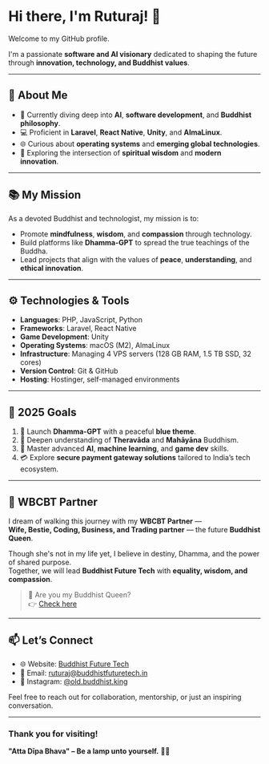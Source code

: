 # Hi there, I'm Ruturaj! 👋  
Welcome to my GitHub profile.

I'm a passionate **software and AI visionary** dedicated to shaping the future through **innovation, technology, and Buddhist values**.

---

## 🚀 About Me

- 🌱 Currently diving deep into **AI**, **software development**, and **Buddhist philosophy**.
- 💻 Proficient in **Laravel**, **React Native**, **Unity**, and **AlmaLinux**.
- 🌐 Curious about **operating systems** and **emerging global technologies**.
- 🧠 Exploring the intersection of **spiritual wisdom** and **modern innovation**.

---

## 📚 My Mission

As a devoted Buddhist and technologist, my mission is to:

- Promote **mindfulness**, **wisdom**, and **compassion** through technology.
- Build platforms like **Dhamma-GPT** to spread the true teachings of the Buddha.
- Lead projects that align with the values of **peace**, **understanding**, and **ethical innovation**.

---

## ⚙️ Technologies & Tools

- **Languages**: PHP, JavaScript, Python  
- **Frameworks**: Laravel, React Native  
- **Game Development**: Unity  
- **Operating Systems**: macOS (M2), AlmaLinux  
- **Infrastructure**: Managing 4 VPS servers (128 GB RAM, 1.5 TB SSD, 32 cores)  
- **Version Control**: Git & GitHub  
- **Hosting**: Hostinger, self-managed environments  

---

## 🎯 2025 Goals

1. 🚀 Launch **Dhamma-GPT** with a peaceful **blue theme**.
2. 📖 Deepen understanding of **Theravāda** and **Mahāyāna** Buddhism.
3. 🧠 Master advanced **AI**, **machine learning**, and **game dev** skills.
4. 💳 Explore **secure payment gateway solutions** tailored to India’s tech ecosystem.

---

## 👑 WBCBT Partner

I dream of walking this journey with my **WBCBT Partner** —  
**Wife, Bestie, Coding, Business, and Trading partner** — the future **Buddhist Queen**.  

Though she's not in my life yet, I believe in destiny, Dhamma, and the power of shared purpose.  
Together, we will lead **Buddhist Future Tech** with **equality, wisdom, and compassion**.

> 💖 Are you my Buddhist Queen?  
> 👉 [Check here](https://check.buddhistqueen.in/)

---

## 📫 Let’s Connect

- 🌐 Website: [Buddhist Future Tech](https://buddhistfuturetech.in)  
- 📩 Email: [ruturaj@buddhistfuturetech.in](mailto:ruturaj@buddhistfuturetech.in)  
- 📸 Instagram: [@old.buddhist.king](https://www.instagram.com/old.buddhist.king/)

Feel free to reach out for collaboration, mentorship, or just an inspiring conversation.

---

### Thank you for visiting!  
**"Atta Dīpa Bhava" – Be a lamp unto yourself.** 🙏🏻
